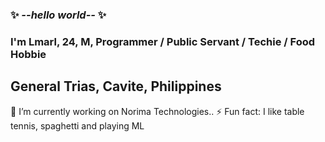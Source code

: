 ### ✨ _--hello world--_ ✨ 
### I'm Lmarl, 24, M, Programmer / Public Servant / Techie / Food Hobbie
## General Trias, Cavite, Philippines
🔭 I’m currently working on Norima Technologies..
⚡ Fun fact: I like table tennis, spaghetti and playing ML

<!--
**lcsaria/lcsaria** is a ✨ _special_ ✨ repository because its `README.md` (this file) appears on your GitHub profile.

Here are some ideas to get you started:

- 🔭 I’m currently working on ...
- 🌱 I’m currently learning ...
- 👯 I’m looking to collaborate on ...
- 🤔 I’m looking for help with ...
- 💬 Ask me about ...
- 📫 How to reach me: ...
- 😄 Pronouns: ...
- ⚡ Fun fact: ...
-->
